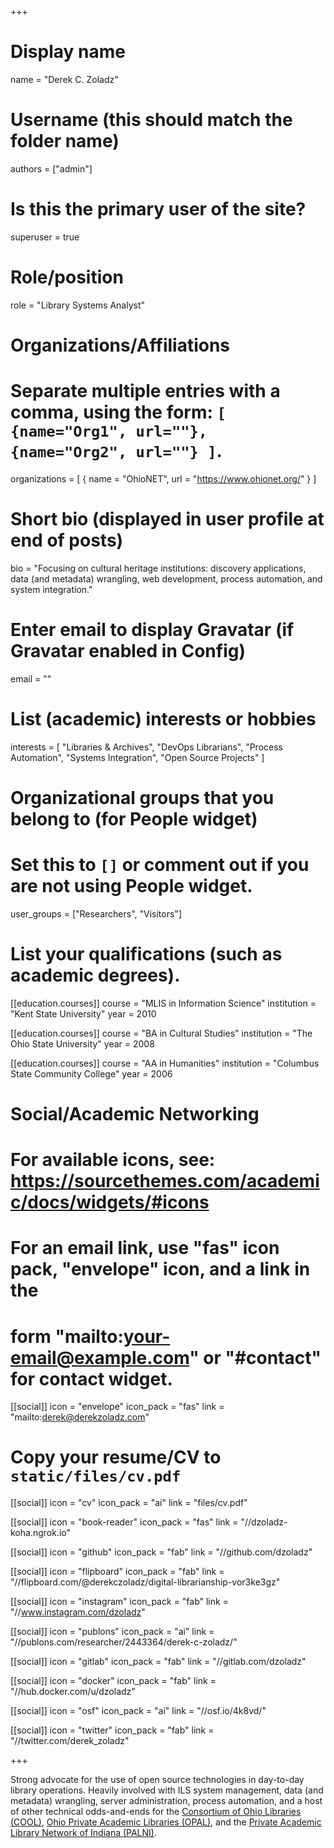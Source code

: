 +++
# Display name
name = "Derek C. Zoladz"

# Username (this should match the folder name)
authors = ["admin"]

# Is this the primary user of the site?
superuser = true

# Role/position
role = "Library Systems Analyst"

# Organizations/Affiliations
#   Separate multiple entries with a comma, using the form: `[ {name="Org1", url=""}, {name="Org2", url=""} ]`.
organizations = [ { name = "OhioNET", url = "https://www.ohionet.org/" } ]

# Short bio (displayed in user profile at end of posts)
bio = "Focusing on cultural heritage institutions: discovery applications, data (and metadata) wrangling, web development, process automation, and system integration."

# Enter email to display Gravatar (if Gravatar enabled in Config)
email = ""

# List (academic) interests or hobbies
interests = [
  "Libraries & Archives",
  "DevOps Librarians",
  "Process Automation",
  "Systems Integration",
  "Open Source Projects"
]

# Organizational groups that you belong to (for People widget)
#   Set this to `[]` or comment out if you are not using People widget.
user_groups = ["Researchers", "Visitors"]

# List your qualifications (such as academic degrees).
[[education.courses]]
  course = "MLIS in Information Science"
  institution = "Kent State University"
  year = 2010

[[education.courses]]
  course = "BA in Cultural Studies"
  institution = "The Ohio State University"
  year = 2008

[[education.courses]]
  course = "AA in Humanities"
  institution = "Columbus State Community College"
  year = 2006

# Social/Academic Networking
# For available icons, see: https://sourcethemes.com/academic/docs/widgets/#icons
#   For an email link, use "fas" icon pack, "envelope" icon, and a link in the
#   form "mailto:your-email@example.com" or "#contact" for contact widget.

[[social]]
  icon = "envelope"
  icon_pack = "fas"
  link = "mailto:derek@derekzoladz.com"

# Copy your resume/CV to `static/files/cv.pdf`
[[social]]
  icon = "cv"
  icon_pack = "ai"
  link = "files/cv.pdf"
  
[[social]]
  icon = "book-reader"
  icon_pack = "fas"
  link = "//dzoladz-koha.ngrok.io"

[[social]]
  icon = "github"
  icon_pack = "fab"
  link = "//github.com/dzoladz"

[[social]]
  icon = "flipboard"
  icon_pack = "fab"
  link = "//flipboard.com/@derekczoladz/digital-librarianship-vor3ke3gz"

[[social]]
  icon = "instagram"
  icon_pack = "fab"
  link = "//www.instagram.com/dzoladz"
  
[[social]]
  icon = "publons"
  icon_pack = "ai"
  link = "//publons.com/researcher/2443364/derek-c-zoladz/"

[[social]]
  icon = "gitlab"
  icon_pack = "fab"
  link = "//gitlab.com/dzoladz"

[[social]]
  icon = "docker"
  icon_pack = "fab"
  link = "//hub.docker.com/u/dzoladz"
  
[[social]]
  icon = "osf"
  icon_pack = "ai"
  link = "//osf.io/4k8vd/"
  
[[social]]
  icon = "twitter"
  icon_pack = "fab"
  link = "//twitter.com/derek_zoladz"
  

+++

Strong advocate for the use of open source technologies in day-to-day library operations. Heavily involved with ILS system management, data (and metadata) wrangling, server administration, process automation, and a host of other technical odds-and-ends for the [Consortium of Ohio Libraries (COOL)](http://info.cool-cat.org/), [Ohio Private Academic Libraries (OPAL)](https://opal-libraries.org/), and the [Private Academic Library Network of Indiana (PALNI)](https://www.palni.org/).

